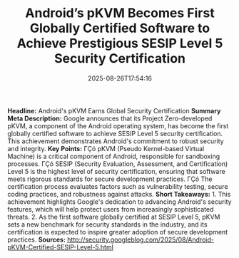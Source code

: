 ﻿---
title: "Android’s pKVM Becomes First Globally Certified Software to Achieve Prestigious SESIP Level 5 Security Certification"
date: "2025-08-26T17:54:16"
category: "Markets"
summary: ""
slug: "androids pkvm becomes first globally certified software to a"
source_urls:
  - "http://security.googleblog.com/2025/08/Android-pKVM-Certified-SESIP-Level-5.html"
seo:
  title: "Android’s pKVM Becomes First Globally Certified Software to Achieve Prestigious SESIP Level 5 Security Certification | Hash n Hedge"
  description: ""
  keywords: ["news", "markets", "brief"]
---
**Headline:** Android's pKVM Earns Global Security Certification  **Summary Meta Description:** Google announces that its Project Zero-developed pKVM, a component of the Android operating system, has become the first globally certified software to achieve SESIP Level 5 security certification. This achievement demonstrates Android's commitment to robust security and integrity.  **Key Points:**  ΓÇó pKVM (Pseudo Kernel-based Virtual Machine) is a critical component of Android, responsible for sandboxing processes. ΓÇó SESIP (Security Evaluation, Assessment, and Certification) Level 5 is the highest level of security certification, ensuring that software meets rigorous standards for secure development practices. ΓÇó The certification process evaluates factors such as vulnerability testing, secure coding practices, and robustness against attacks.  **Short Takeaways:**  1. This achievement highlights Google's dedication to advancing Android's security features, which will help protect users from increasingly sophisticated threats. 2. As the first software globally certified at SESIP Level 5, pKVM sets a new benchmark for security standards in the industry, and its certification is expected to inspire greater adoption of secure development practices.  **Sources:**  http://security.googleblog.com/2025/08/Android-pKVM-Certified-SESIP-Level-5.html 
